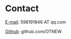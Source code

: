 # Contact


<a target="_blank" href="http://mail.qq.com/cgi-bin/qm_share?t=qm_mailme&email=rpuXlp_Xn5aamO7f34DNwcM" style="text-decoration:none;"><u>E-mail</u></a>: 598191846 AT qq.com


[Github](<https://github.com/OTNEW>): github.com/OTNEW 

